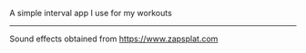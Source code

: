 A simple interval app I use for my workouts

---
Sound effects obtained from https://www.zapsplat.com
